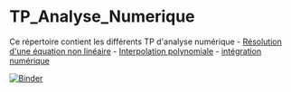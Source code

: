 # TP_Analyse_Numerique

Ce répertoire contient les différents TP d'analyse numérique 
              - [Résolution d'une équation non linéaire] 
              - [Interpolation polynomiale] 
              - [intégration numérique] 




    
 [Résolution d'une équation non linéaire]: https://github.com/mohameedboud/TP_Analyse_Num-rique/blob/main/TP1/TP1_E.ipynb

 [Interpolation polynomiale]: https://github.com/mohameedboud/TP_Analyse_Num-rique/blob/main/TP2/TP2_E.ipynb
        

 [intégration numérique]: https://github.com/mohameedboud/TP_Analyse_Num-rique/tree/main/Projet%20TP3



[![Binder](https://mybinder.org/badge_logo.svg)](https://mybinder.org/v2/gh/mohameedboud/TP_Analyse_Num-rique/main)
